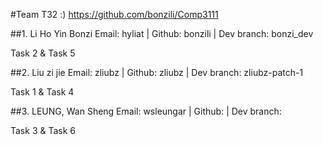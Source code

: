 #Team T32 :)
https://github.com/bonzili/Comp3111


##1. Li Ho Yin Bonzi
Email: hyliat | Github: bonzili | Dev branch: bonzi_dev

Task 2 & Task 5

##2. Liu zi jie
Email: zliubz | Github: zliubz | Dev branch: zliubz-patch-1

Task 1 & Task 4

##3. LEUNG, Wan Sheng
Email: wsleungar | Github:  | Dev branch:

Task 3 & Task 6

